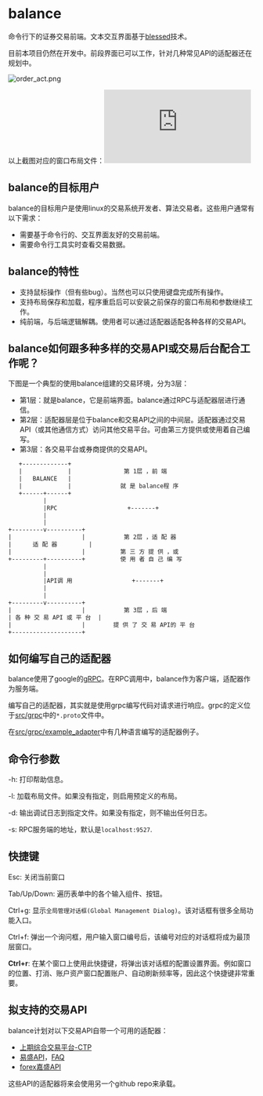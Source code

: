 # balance

命令行下的证券交易前端。文本交互界面基于[blessed](https://github.com/chjj/blessed)技术。

目前本项目仍然在开发中。前段界面已可以工作，针对几种常见API的适配器还在规划中。

![order_act.png](https://media.githubusercontent.com/media/echoma/lfs/master/balance/img/order_act.png)

以上截图对应的窗口布局文件：![order_act.dat](https://raw.githubusercontent.com/echoma/lfs/master/balance/img/order_act.dat)

## balance的目标用户

balance的目标用户是使用linux的交易系统开发者、算法交易者。这些用户通常有以下需求：
  - 需要基于命令行的、交互界面友好的交易前端。
  - 需要命令行工具实时查看交易数据。

## balance的特性

  - 支持鼠标操作（但有些bug）。当然也可以只使用键盘完成所有操作。
  - 支持布局保存和加载，程序重启后可以安装之前保存的窗口布局和参数继续工作。
  - 纯前端，与后端逻辑解耦。使用者可以通过适配器适配各种各样的交易API。

## balance如何跟多种多样的交易API或交易后台配合工作呢？

下图是一个典型的使用balance组建的交易环境，分为3层：
  - 第1层：就是balance，它是前端界面。balance通过RPC与适配器层进行通信。
  - 第2层：适配器层是位于balance和交易API之间的中间层。适配器通过交易API（或其他通信方式）访问其他交易平台。可由第三方提供或使用着自己编写。
  - 第3层：各交易平台或券商提供的交易API。

```txt
   +-------------+
   |             |               第 1层 ，前 端
   |   BALANCE   |
   |             |              就 是 balance程 序
   +------+------+
          |
          |RPC                    +-------+
          |
          |
+---------v----------+
|                    |           第 2层 ，适 配 器
|      适 配 器         |
|                    |          第 三 方 提 供 ，或
+---------+----------+          使 用 者 自 己 编 写
          |
          |
          |API调 用                 +-------+
          |
          |
+---------v----------+
|                    |           第 3层 ，后 端
| 各 种 交 易 API 或 平 台  |
|                    |        提 供 了 交 易 API的 平 台
+--------------------+

```

## 如何编写自己的适配器

balance使用了google的[gRPC](https://grpc.io/)。在RPC调用中，balance作为客户端，适配器作为服务端。

编写自己的适配器，其实就是使用grpc编写代码对请求进行响应。grpc的定义位于[src/grpc](./src/grpc)中的`*.proto`文件中。

在[src/grpc/example_adapter](./src/grpc/example_adapter)中有几种语言编写的适配器例子。

## 命令行参数

-h: 打印帮助信息。

-l: 加载布局文件。如果没有指定，则启用预定义的布局。

-d: 输出调试日志到指定文件。如果没有指定，则不输出任何日志。

-s: RPC服务端的地址，默认是`localhost:9527`.

## 快捷键

Esc: 关闭当前窗口

Tab/Up/Down: 遍历表单中的各个输入组件、按钮。

Ctrl+g: 显示`全局管理对话框(Global Management Dialog)`。该对话框有很多全局功能入口。

Ctrl+f: 弹出一个询问框，用户输入窗口编号后，该编号对应的对话框将成为最顶层窗口。

**Ctrl+r**: 在某个窗口上使用此快捷键，将弹出该对话框的配置设置界面。例如窗口的位置、打消、账户资产窗口配置账户、自动刷新频率等，因此这个快捷键非常重要。

## 拟支持的交易API

balance计划对以下交易API自带一个可用的适配器：
  - [上期综合交易平台-CTP](http://www.sfit.com.cn/5_2_DocumentDown.htm)
  - [易盛API](http://www.esunny.com.cn/index.php?m=content&c=index&a=lists&catid=71)，[FAQ](https://www.gitbook.com/book/esunnyapi/esunnyapi_faq/details)
  - [forex嘉盛API](http://fxcodebase.com/wiki/index.php/Main_Page)

这些API的适配器将来会使用另一个github repo来承载。